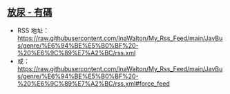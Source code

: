 ## [放尿 - 有碼](https://www.javbus.com/genre/19)
 - RSS 地址：https://raw.githubusercontent.com/InaWalton/My_Rss_Feed/main/JavBus/genre/%E6%94%BE%E5%B0%BF%20-%20%E6%9C%89%E7%A2%BC/rss.xml
 - 或：https://raw.githubusercontent.com/InaWalton/My_Rss_Feed/main/JavBus/genre/%E6%94%BE%E5%B0%BF%20-%20%E6%9C%89%E7%A2%BC/rss.xml#force_feed